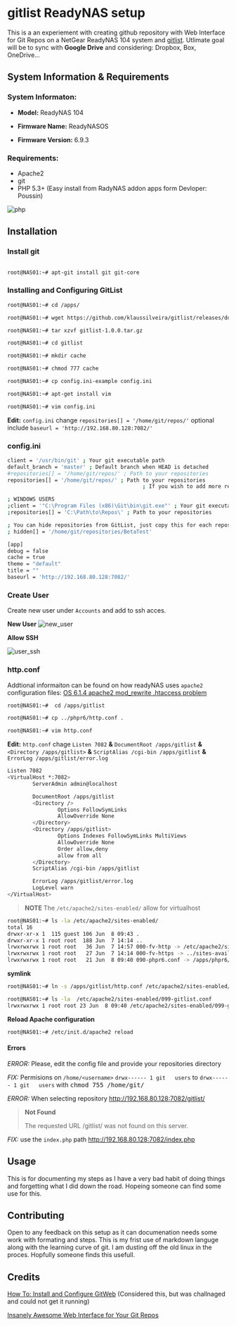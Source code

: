 # gitlist ReadyNAS setup

This is a an experiement with creating github repository with Web Interface for Git Repos on a NetGear ReadyNAS 104 system and [gitlist](https://github.com/klaussilveira/gitlist). Utlimate goal will be to sync with **Google Drive** and considering: Dropbox, Box, OneDrive...

## System Information & Requirements

### System Informaton:

* **Model:** ReadyNAS 104

* **Firmware Name:** ReadyNASOS

* **Firmware Version:** 6.9.3

### Requirements:

* Apache2
* git
* PHP 5.3+  (Easy install from RadyNAS addon apps form Devloper: Poussin)

![php](images/2018/06/php.png)

## Installation

### Install git

```sh

root@NAS01:~# apt-git install git git-core

```

### Installing and Configuring GitList

```sh
root@NAS01:~# cd /apps/

root@NAS01:~# wget https://github.com/klaussilveira/gitlist/releases/download/1.0.0/gitlist-1.0.0.tar.gz

root@NAS01:~# tar xzvf gitlist-1.0.0.tar.gz

root@NAS01:~# cd gitlist

root@NAS01:~# mkdir cache

root@NAS01:~# chmod 777 cache

root@NAS01:~# cp config.ini-example config.ini

root@NAS01:~# apt-get install vim

root@NAS01:~# vim config.ini

```


**Edit:** `config.ini` change `repositories[] = '/home/git/repos/'` optional include `baseurl = 'http://192.168.80.128:7082/'`

### config.ini

```sh
client = '/usr/bin/git' ; Your git executable path
default_branch = 'master' ; Default branch when HEAD is detached
#repositories[] = '/home/git/repos/' ; Path to your repositories
repositories[] = '/home/git/repos/' ; Path to your repositories
                                           ; If you wish to add more repositories, just add a new line

; WINDOWS USERS
;client = '"C:\Program Files (x86)\Git\bin\git.exe"' ; Your git executable path
;repositories[] = 'C:\Path\to\Repos\' ; Path to your repositories

; You can hide repositories from GitList, just copy this for each repository you want to hide or add a regex (including delimiters), eg. hidden[] = '/(.+)\.git/'
; hidden[] = '/home/git/repositories/BetaTest'

[app]
debug = false
cache = true
theme = "default"
title = ""
baseurl = 'http://192.168.80.128:7082/'

```

### Create User

Create new user under `Accounts` and add to ssh acces.

**New User**
![new_user](images/2018/06/new-user.png)

**Allow SSH**

![user_ssh](images/2018/06/user-ssh.png)

### http.conf

Addtional informaiton can be found on how readyNAS uses `apache2` configuration files: [OS 6.1.4 apache2 mod_rewrite .htaccess problem](https://community.netgear.com/t5/Using-your-ReadyNAS/OS-6-1-4-apache2-mod-rewrite-htaccess-problem/td-p/896062)

```sh
root@NAS01:~#  cd /apps/gitlist

root@NAS01:~# cp ../phpr6/http.conf .

root@NAS01:~# vim http.conf

```

**Edit:** `http.conf` chage `Listen 7082` **&** `DocumentRoot /apps/gitlist` **&** `<Directory /apps/gitlist>` **&** `ScriptAlias /cgi-bin /apps/gitlist`  **&** `ErrorLog /apps/gitlist/error.log`

```sh
Listen 7082
<VirtualHost *:7082>
        ServerAdmin admin@localhost

        DocumentRoot /apps/gitlist
        <Directory />
                Options FollowSymLinks
                AllowOverride None
        </Directory>
        <Directory /apps/gitlist>
                Options Indexes FollowSymLinks MultiViews
                AllowOverride None
                Order allow,deny
                allow from all
        </Directory>
        ScriptAlias /cgi-bin /apps/gitlist

        ErrorLog /apps/gitlist/error.log
        LogLevel warn
</VirtualHost>
```

> **NOTE**
> The `/etc/apache2/sites-enabled/` allow for virtualhost
>

```sh
root@NAS01:~# ls -la /etc/apache2/sites-enabled/
total 16
drwxr-xr-x 1  115 guest 106 Jun  8 09:43 .
drwxr-xr-x 1 root root  188 Jun  7 14:14 ..
lrwxrwxrwx 1 root root   36 Jun  7 14:57 000-fv-http -> /etc/apache2/sites-available/fv-http
lrwxrwxrwx 1 root root   27 Jun  7 14:14 000-fv-https -> ../sites-available/fv-https
lrwxrwxrwx 1 root root   21 Jun  8 09:40 090-phpr6.conf -> /apps/phpr6/http.conf

```
**symlink**

```sh
root@NAS01:~# ln -s /apps/gitlist/http.conf /etc/apache2/sites-enabled/099-gitlsit.conf
```

```sh
root@NAS01:~# ls -la  /etc/apache2/sites-enabled/099-gitlist.conf
lrwxrwxrwx 1 root root 23 Jun  8 09:40 /etc/apache2/sites-enabled/099-gitlist.conf -> /apps/gitlist/http.conf
```

**Reload Apache configuration**

```sh
root@NAS01:~# /etc/init.d/apache2 reload

```

#### Errors

_ERROR:_ Please, edit the config file and provide your repositories directory

_FIX:_ Permisions on `/home/<username>`  `drwx------ 1 git   users` to `drwx------ 1 git   users` with <kbd>chmod 755 /home/git/</kbd>

_ERROR:_ When selecting repository http://192.168.80.128:7082/gitlist/
> **Not Found**
>
> The requested URL /gitlist/ was not found on this server.

_FIX:_ use the `index.php` path http://192.168.80.128:7082/index.php

## Usage

This is for documenting my steps as I have a very bad habit of doing things and forgetting what I did down the road. Hopeing someone can find some use for this.

## Contributing

Open to any feedback on this setup as it can documenation needs some work with formating and steps. This is my frist use of markdown languge along with the learning curve of git. I am dusting off the old linux in the proces. Hopfully someone finds this usefull.


## Credits

[How To: Install and Configure GitWeb](https://gofedora.com/how-to-install-configure-gitweb/) (Considered this, but was challnaged and could not get it running)

[Insanely Awesome Web Interface for Your Git Repos](https://gofedora.com/insanely-awesome-web-interface-git-repos/)
